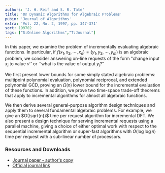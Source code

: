 ```yaml
---
authors: 'J. H. Reif and S. R. Tate'
title: 'On Dynamic Algorithms for Algebraic Problems'
pubin: 'Journal of Algorithms'
extra: 'Vol. 22, No. 2, 1997, pp. 347-371'
sort: 199702
tags: ["S:Online Algorithms","T:Journal"]
---
```


In this paper, we examine the problem of incrementally evaluating
algebraic functions.  In particular, if
$f(x_1,x_2,\cdots,x_n)=(y_1,y_2,\cdots,y_m)$ is an algebraic problem,
we consider answering on-line requests of the form "change input
$x_i$ to value $v$'' or ``what is the value of output $y_j$?"

We first present lower bounds for some simply stated algebraic
problems: multipoint polynomial evaluation, polynomial reciprocal, and
extended polynomial GCD,  proving an $\Omega(n)$ lower
bound for the incremental evaluation of these functions.  In addition,
we prove two time-space trade-off theorems that apply to incremental
algorithms for almost all algebraic functions. 

We then derive several general-purpose algorithm design techniques and
apply them to several fundamental algebraic problems.  For example, we
give an $O(\sqrt{n})$ time per request algorithm for incremental DFT.
We also present a design technique for serving incremental requests
using a parallel machine, giving a choice of either optimal work with
respect to the sequential incremental algorithm or super-fast
algorithms with $O(\log\log n)$ time per request with a sub-linear
number of processors.


### Resources and Downloads

* [Journal paper - author's copy](/publications/1997-DynamicAlgebraicAlgorithms.pdf)
* [Official journal link](https://doi.org/10.1006/jagm.1995.0807)

